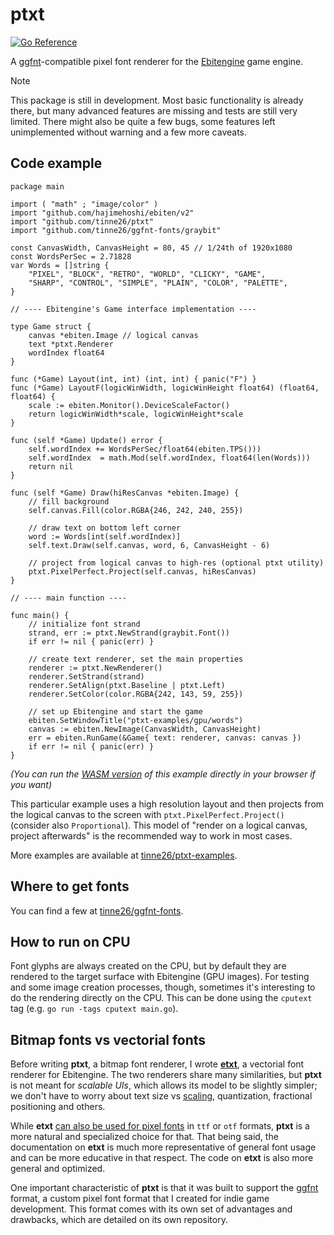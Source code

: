 # ptxt
[![Go Reference](https://pkg.go.dev/badge/tinne26/ptxt.svg)](https://pkg.go.dev/github.com/tinne26/ptxt)

A [ggfnt](https://github.com/tinne26/ggfnt)-compatible pixel font renderer for the [Ebitengine](https://ebitengine.org) game engine.

> [!NOTE]
> This package is still in development. Most basic functionality is already there, but many advanced features are  missing and tests are still very limited. There might also be quite a few bugs, some features left unimplemented without warning and a few more caveats.

## Code example

```Golang
package main

import ( "math" ; "image/color" )
import "github.com/hajimehoshi/ebiten/v2"
import "github.com/tinne26/ptxt"
import "github.com/tinne26/ggfnt-fonts/graybit"

const CanvasWidth, CanvasHeight = 80, 45 // 1/24th of 1920x1080
const WordsPerSec = 2.71828
var Words = []string {
	"PIXEL", "BLOCK", "RETRO", "WORLD", "CLICKY", "GAME",
	"SHARP", "CONTROL", "SIMPLE", "PLAIN", "COLOR", "PALETTE",
}

// ---- Ebitengine's Game interface implementation ----

type Game struct {
	canvas *ebiten.Image // logical canvas
	text *ptxt.Renderer
	wordIndex float64
}

func (*Game) Layout(int, int) (int, int) { panic("F") }
func (*Game) LayoutF(logicWinWidth, logicWinHeight float64) (float64, float64) {
	scale := ebiten.Monitor().DeviceScaleFactor()
	return logicWinWidth*scale, logicWinHeight*scale
}

func (self *Game) Update() error {
	self.wordIndex += WordsPerSec/float64(ebiten.TPS()))
	self.wordIndex  = math.Mod(self.wordIndex, float64(len(Words)))
	return nil
}

func (self *Game) Draw(hiResCanvas *ebiten.Image) {
	// fill background
	self.canvas.Fill(color.RGBA{246, 242, 240, 255})

	// draw text on bottom left corner
	word := Words[int(self.wordIndex)]
	self.text.Draw(self.canvas, word, 6, CanvasHeight - 6)

	// project from logical canvas to high-res (optional ptxt utility)
	ptxt.PixelPerfect.Project(self.canvas, hiResCanvas)
}

// ---- main function ----

func main() {
	// initialize font strand
	strand, err := ptxt.NewStrand(graybit.Font())
	if err != nil { panic(err) }
	
	// create text renderer, set the main properties
	renderer := ptxt.NewRenderer()
	renderer.SetStrand(strand)
	renderer.SetAlign(ptxt.Baseline | ptxt.Left)
	renderer.SetColor(color.RGBA{242, 143, 59, 255})

	// set up Ebitengine and start the game
	ebiten.SetWindowTitle("ptxt-examples/gpu/words")
	canvas := ebiten.NewImage(CanvasWidth, CanvasHeight)
	err = ebiten.RunGame(&Game{ text: renderer, canvas: canvas })
	if err != nil { panic(err) }
}
```
*(You can run the [WASM version](https://tinne26.github.io/ptxt-examples/words) of this example directly in your browser if you want)*

This particular example uses a high resolution layout and then projects from the logical canvas to the screen with `ptxt.PixelPerfect.Project()` (consider also `Proportional`). This model of "render on a logical canvas, project afterwards" is the recommended way to work in most cases.

More examples are available at [tinne26/ptxt-examples](https://github.com/tinne26/ptxt-examples).

## Where to get fonts

You can find a few at [tinne26/ggfnt-fonts](https://github.com/tinne26/ggfnt-fonts).

## How to run on CPU

Font glyphs are always created on the CPU, but by default they are rendered to the target surface with Ebitengine (GPU images). For testing and some image creation processes, though, sometimes it's interesting to do the rendering directly on the CPU. This can be done using the `cputext` tag (e.g. `go run -tags cputext main.go`).

## Bitmap fonts vs vectorial fonts

Before writing **ptxt**, a bitmap font renderer, I wrote [**etxt**](https://github.com/tinne26/etxt), a vectorial font renderer for Ebitengine. The two renderers share many similarities, but **ptxt** is not meant for *scalable UIs*, which allows its model to be slightly simpler; we don't have to worry about text size vs [scaling](https://github.com/tinne26/etxt/blob/main/docs/display-scaling.md), quantization, fractional positioning and others.

While **etxt** [can also be used for pixel fonts](https://github.com/tinne26/etxt/blob/main/docs/pixel-tips.md) in `ttf` or `otf` formats, **ptxt** is a more natural and specialized choice for that. That being said, the documentation on **etxt** is much more representative of general font usage and can be more educative in that respect. The code on **etxt** is also more general and optimized.

One important characteristic of **ptxt** is that it was built to support the [ggfnt](https://github.com/tinne26/ggfnt) format, a custom pixel font format that I created for indie game development. This format comes with its own set of advantages and drawbacks, which are detailed on its own repository.

